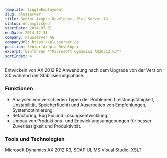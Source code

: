 ```yaml
---
template: SingleEmployment
slug: plusserver
title: Senior Axapta Developer, Plus Server AG
status: Accomplished
startDate: 2014-07-01
endDate: 2014-12-31
company: Plusserver AG
companyUrl: https://plusserver.de
position: Senior Axapta Developer
excerpt: Einführen **Microsoft Dynamics AX20212 R3** 
sortIndex: 4
---
```

Entwickeln von AX 2012 R2 Anwendung nach dem Upgrade von der Version 3.0 während der Stabilisierungsphase.

### Funktionen

* Analysen von verschieden Typen der Problemen (Leistungsfähigkeit, Unstabilität, Speicherflucht)  und Ausarbeiten von Empfehlungen, Systemoptimierung.
* Refactoring, Bug Fix und Lösungsentwicklung.
* Umbau von Produktions- und Entwicklungsumgebungen für besser Zuverlässigkeit und Produktivität. 

### Tools und Technologien

Microsoft Dynamics AX 2012 R3, SOAP UI, MS Visual Studio, XSLT